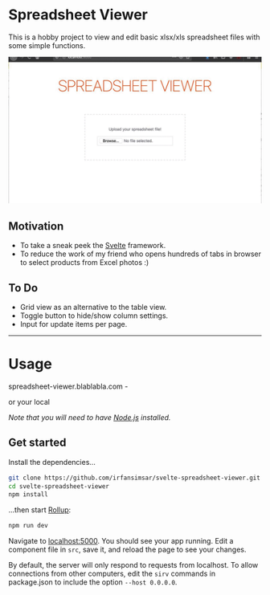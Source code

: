 # Spreadsheet Viewer

This is a hobby project to view and edit basic xlsx/xls spreadsheet files with some simple functions.

![Imgur](demo.gif)

## Motivation

- To take a sneak peek the [Svelte](https://svelte.dev) framework.
- To reduce the work of my friend who opens hundreds of tabs in browser to select products from Excel photos :)

## To Do

- Grid view as an alternative to the table view.
- Toggle button to hide/show column settings.
- Input for update items per page.


---


# Usage

spreadsheet-viewer.blablabla.com -

or your local

*Note that you will need to have [Node.js](https://nodejs.org) installed.*

## Get started

Install the dependencies...

```bash
git clone https://github.com/irfansimsar/svelte-spreadsheet-viewer.git
cd svelte-spreadsheet-viewer
npm install
```

...then start [Rollup](https://rollupjs.org):

```bash
npm run dev
```

Navigate to [localhost:5000](http://localhost:5000). You should see your app running. Edit a component file in `src`, save it, and reload the page to see your changes.

By default, the server will only respond to requests from localhost. To allow connections from other computers, edit the `sirv` commands in package.json to include the option `--host 0.0.0.0`.
